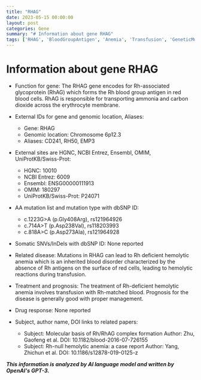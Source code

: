 ```yaml
---
title: "RHAG"
date: 2023-05-15 00:00:00
layout: post
categories: Gene
summary: "# Information about gene RHAG"
tags: ['RHAG', 'BloodGroupAntigen', 'Anemia', 'Transfusion', 'GeneticMutation', 'RedBloodCells', 'TransportProtein', 'HemolyticReaction']
---
```


# Information about gene RHAG

- Function for gene: 
The RHAG gene encodes for Rh-associated glycoprotein (RhAG) which forms the Rh blood group antigen in red blood cells. RhAG is responsible for transporting ammonia and carbon dioxide across the erythrocyte membrane.

- External IDs for gene and genomic location, Aliases:
    - Gene: RHAG
    - Genomic location: Chromosome 6p12.3
    - Aliases: CD241, RH50, EMP3
    
- External sites are HGNC, NCBI Entrez, Ensembl, OMIM, UniProtKB/Swiss-Prot:
    - HGNC: 10010
    - NCBI Entrez: 6009
    - Ensembl: ENSG00000111913
    - OMIM: 180297
    - UniProtKB/Swiss-Prot: P24071

- AA mutation list and mutation type with dbSNP ID:
    - c.1223G>A (p.Gly408Arg), rs121964926
    - c.714A>T (p.Asp238Val), rs118203993
    - c.818A>C (p.Asp273Ala), rs121964928

- Somatic SNVs/InDels with dbSNP ID: None reported

- Related disease:
Mutations in RHAG can lead to Rh deficient hemolytic anemia which is an inherited blood disorder characterized by the absence of Rh antigens on the surface of red cells, leading to hemolytic reactions during transfusion. 

- Treatment and prognosis:
The treatment of Rh-deficient hemolytic anemia involves transfusion with Rh-matched blood. Prognosis for the disease is generally good with proper management.

- Drug response: None reported

- Subject, author name, DOI links to related papers:
    - Subject: Molecular basis of Rh/RhAG complex formation
      Author: Zhu, Gaofeng et al.
      DOI: 10.1182/blood-2016-07-726155
    - Subject: Rh-null hemolytic anemia: a case report
      Author: Yang, Zhichun et al.
      DOI: 10.1186/s12878-019-0125-z

**_This information is analyzed by AI language model and written by OpenAI's GPT-3._**